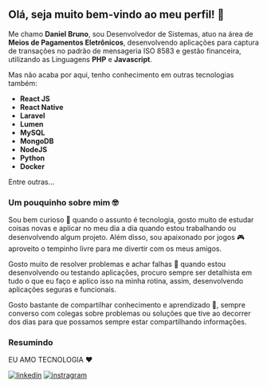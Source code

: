 ## Olá, seja muito bem-vindo ao meu perfil! :wave:

Me chamo **Daniel Bruno**, sou Desenvolvedor de Sistemas, atuo na área de **Meios de Pagamentos Eletrônicos**, desenvolvendo aplicações para captura de transações no padrão de mensageria ISO 8583 e gestão financeira, utilizando as Linguagens **PHP** e **Javascript**.

Mas não acaba por aqui, tenho conhecimento em outras tecnologias também:

- **React JS**
- **React Native**
- **Laravel**
- **Lumen**
- **MySQL**
- **MongoDB**
- **NodeJS**
- **Python**
- **Docker**

Entre outras...

### Um pouquinho sobre mim :nerd_face:

Sou bem curioso :eyes: quando o assunto é tecnologia, gosto muito de estudar coisas novas e aplicar no meu dia a dia quando estou trabalhando ou desenvolvendo algum projeto. Além disso, sou apaixonado por jogos :video_game: aproveito o tempinho livre para me divertir com os meus amigos.

Gosto muito de resolver problemas e achar falhas :monocle_face: quando estou desenvolvendo ou testando aplicações, procuro sempre ser detalhista em tudo o que eu faço e aplico isso na minha rotina, assim, desenvolvendo aplicações seguras e funcionais. 

Gosto bastante de compartilhar conhecimento e aprendizado :brain:, sempre converso com colegas sobre problemas ou soluções que tive ao decorrer dos dias para que possamos sempre estar compartilhando informações.

### Resumindo

EU AMO TECNOLOGIA ❤️

[![linkedin](https://img.shields.io/badge/LinkedIn-0077B5?style=for-the-badge&logo=linkedin&logoColor=white)](https://www.linkedin.com/in/daniel-bruno-b31931102/) [![instragram](https://img.shields.io/badge/Instagram-E4405F?style=for-the-badge&logo=instagram&logoColor=white)](https://www.instagram.com/danielbrunogbs/)

<!--
**danielbrunogbs/danielbrunogbs** is a ✨ _special_ ✨ repository because its `README.md` (this file) appears on your GitHub profile.

Here are some ideas to get you started:

- 🔭 I’m currently working on ...
- 🌱 I’m currently learning ...
- 👯 I’m looking to collaborate on ...
- 🤔 I’m looking for help with ...
- 💬 Ask me about ...
- 📫 How to reach me: ...
- 😄 Pronouns: ...
- ⚡ Fun fact: ...
-->
